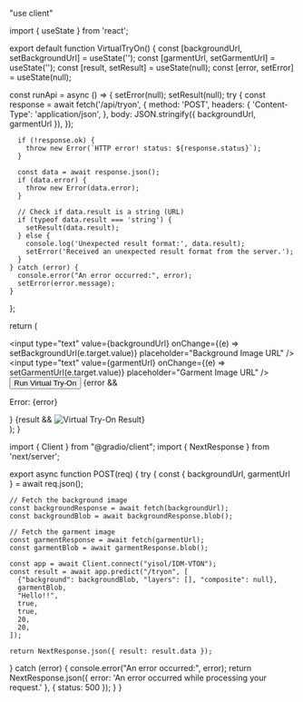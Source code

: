 "use client"

import { useState } from 'react';

export default function VirtualTryOn() {
  const [backgroundUrl, setBackgroundUrl] = useState('');
  const [garmentUrl, setGarmentUrl] = useState('');
  const [result, setResult] = useState(null);
  const [error, setError] = useState(null);

  const runApi = async () => {
    setError(null);
    setResult(null);
    try {
      const response = await fetch('/api/tryon', {
        method: 'POST',
        headers: {
          'Content-Type': 'application/json',
        },
        body: JSON.stringify({ backgroundUrl, garmentUrl }),
      });

      if (!response.ok) {
        throw new Error(`HTTP error! status: ${response.status}`);
      }

      const data = await response.json();
      if (data.error) {
        throw new Error(data.error);
      }
      
      // Check if data.result is a string (URL)
      if (typeof data.result === 'string') {
        setResult(data.result);
      } else {
        console.log('Unexpected result format:', data.result);
        setError('Received an unexpected result format from the server.');
      }
    } catch (error) {
      console.error("An error occurred:", error);
      setError(error.message);
    }
  };

  return (
    <div>
      <input
        type="text"
        value={backgroundUrl}
        onChange={(e) => setBackgroundUrl(e.target.value)}
        placeholder="Background Image URL"
      />
      <input
        type="text"
        value={garmentUrl}
        onChange={(e) => setGarmentUrl(e.target.value)}
        placeholder="Garment Image URL"
      />
      <button onClick={runApi}>Run Virtual Try-On</button>
      {error && <p>Error: {error}</p>}
      {result && <img src={result} alt="Virtual Try-On Result" />}
    </div>
  );
}




import { Client } from "@gradio/client";
import { NextResponse } from 'next/server';

export async function POST(req) {
  try {
    const { backgroundUrl, garmentUrl } = await req.json();

    // Fetch the background image
    const backgroundResponse = await fetch(backgroundUrl);
    const backgroundBlob = await backgroundResponse.blob();

    // Fetch the garment image
    const garmentResponse = await fetch(garmentUrl);
    const garmentBlob = await garmentResponse.blob();

    const app = await Client.connect("yisol/IDM-VTON");
    const result = await app.predict("/tryon", [
      {"background": backgroundBlob, "layers": [], "composite": null},
      garmentBlob,
      "Hello!!",
      true,
      true,
      20,
      20,
    ]);

    return NextResponse.json({ result: result.data });
  } catch (error) {
    console.error("An error occurred:", error);
    return NextResponse.json({ error: 'An error occurred while processing your request.' }, { status: 500 });
  }
}